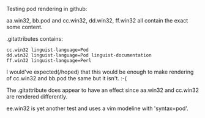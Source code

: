 Testing pod rendering in github:

aa.win32, bb.pod and cc.win32, dd.win32, ff.win32 all contain the exact some content.

.gitattributes contains:

	cc.win32 linguist-language=Pod
	dd.win32 linguist-language=Pod linguist-documentation
	ff.win32 linguist-language=Perl

I would've expected(/hoped) that this would be enough to make rendering
of cc.win32 and bb.pod the same but it isn't. :-(

The .gitattribute does appear to have an effect since aa.win32 and cc.win32
are rendered differently.

ee.win32 is yet another test and uses a vim modeline with 'syntax=pod'.
